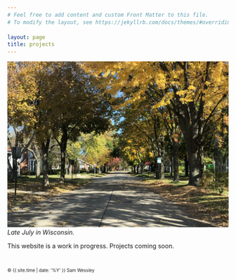 ```yaml
---
# Feel free to add content and custom Front Matter to this file.
# To modify the layout, see https://jekyllrb.com/docs/themes/#overriding-theme-defaults

layout: page
title: projects
---
```


![](/assets/images/IMG_5484.jpg)
*Late July in Wisconsin.*

This website is a work in progress. Projects coming soon.

<br>
<p style="font-size: 10px">&copy; {{ site.time | date: '%Y' }} Sam Wessley</p>
